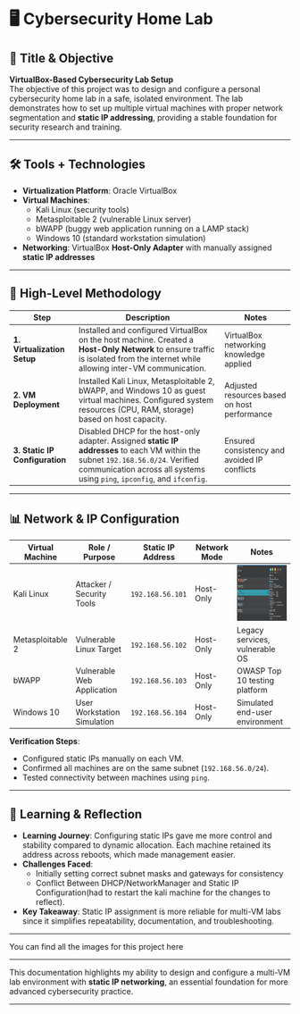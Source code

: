 # 🖥️ Cybersecurity Home Lab  

## 🎯 Title & Objective  
**VirtualBox-Based Cybersecurity Lab Setup**  
The objective of this project was to design and configure a personal cybersecurity home lab in a safe, isolated environment. The lab demonstrates how to set up multiple virtual machines with proper network segmentation and **static IP addressing**, providing a stable foundation for security research and training.  

---

## 🛠️ Tools + Technologies  

- **Virtualization Platform**: Oracle VirtualBox  
- **Virtual Machines**:  
  - Kali Linux (security tools)  
  - Metasploitable 2 (vulnerable Linux server)  
  - bWAPP (buggy web application running on a LAMP stack)  
  - Windows 10 (standard workstation simulation)  
- **Networking**: VirtualBox **Host-Only Adapter** with manually assigned **static IP addresses**  

---

## 🔎 High-Level Methodology  

| Step | Description | Notes |  
|------|-------------|-------|  
| **1. Virtualization Setup** | Installed and configured VirtualBox on the host machine. Created a **Host-Only Network** to ensure traffic is isolated from the internet while allowing inter-VM communication. | VirtualBox networking knowledge applied |  
| **2. VM Deployment** | Installed Kali Linux, Metasploitable 2, bWAPP, and Windows 10 as guest virtual machines. Configured system resources (CPU, RAM, storage) based on host capacity. | Adjusted resources based on host performance |  
| **3. Static IP Configuration** | Disabled DHCP for the host-only adapter. Assigned **static IP addresses** to each VM within the subnet `192.168.56.0/24`. Verified communication across all systems using `ping`, `ipconfig`, and `ifconfig`. | Ensured consistency and avoided IP conflicts |  

---

## 📊 Network & IP Configuration  

| Virtual Machine  | Role / Purpose              | Static IP Address | Network Mode  | Notes |  
|------------------|-----------------------------|------------------|---------------|-------|  
| Kali Linux       | Attacker / Security Tools   | `192.168.56.101` | Host-Only     | <img src="../../assets/images/kali.png" alt="IP adrress snippet" height="100" />|  
| Metasploitable 2 | Vulnerable Linux Target     | `192.168.56.102` | Host-Only     | Legacy services, vulnerable OS |  
| bWAPP            | Vulnerable Web Application  | `192.168.56.103` | Host-Only     | OWASP Top 10 testing platform |  
| Windows 10       | User Workstation Simulation | `192.168.56.104` | Host-Only     | Simulated end-user environment |  

**Verification Steps**:  
- Configured static IPs manually on each VM.  
- Confirmed all machines are on the same subnet (`192.168.56.0/24`).  
- Tested connectivity between machines using `ping`.  

---

## 🧠 Learning & Reflection  

- **Learning Journey**: Configuring static IPs gave me more control and stability compared to dynamic allocation. Each machine retained its address across reboots, which made management easier.  
- **Challenges Faced**:  
  - Initially setting correct subnet masks and gateways for consistency  
  - Conflict Between DHCP/NetworkManager and Static IP Configuration(had to restart the kali machine for the changes to reflect).  
- **Key Takeaway**: Static IP assignment is more reliable for multi-VM labs since it simplifies repeatability, documentation, and troubleshooting.  

---
You can find all the images for this project here
 
---
This documentation highlights my ability to design and configure a multi-VM lab environment with **static IP networking**, an essential foundation for more advanced cybersecurity practice.  

---
